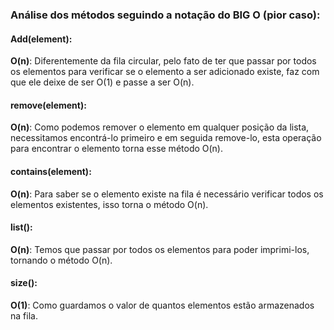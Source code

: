 ### Análise dos métodos seguindo a notação do BIG O (pior caso):

#### Add(element):
**O(n)**: Diferentemente da fila circular, pelo fato de ter que passar por todos os elementos para verificar se o elemento a ser adicionado existe, faz com que ele deixe de ser O(1) e passe a ser O(n).

#### remove(element):
**O(n)**: Como podemos remover o elemento em qualquer posição da lista, necessitamos encontrá-lo primeiro e em seguida remove-lo, esta operação para encontrar o elemento torna esse método O(n).

#### contains(element):
**O(n)**: Para saber se o elemento existe na fila é necessário verificar todos os elementos existentes, isso torna o método O(n).

#### list():
**O(n)**: Temos que passar por todos os elementos para poder imprimi-los, tornando o método O(n).

#### size():
**O(1)**: Como guardamos o valor de quantos elementos estão armazenados na fila.
